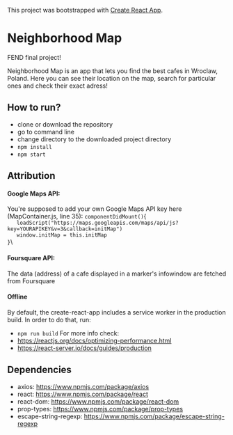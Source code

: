 This project was bootstrapped with [Create React App](https://github.com/facebookincubator/create-react-app).


# Neighborhood Map
FEND final project!

Neighborhood Map is an app that lets you find the best cafes in Wroclaw, Poland.
Here you can see their location on the map, search for particular ones and check their exact adress!

## How to run?
- clone or download the repository
- go to command line
- change directory to the downloaded project directory
- `npm install`
- `npm start`

## Attribution
#### Google Maps API:
You're supposed to add your own Google Maps API key here (MapContainer.js, line 35):
`componentDidMount()`{\
`   loadScript("https://maps.googleapis.com/maps/api/js?key=YOURAPIKEY&v=3&callback=initMap")`\
`   window.initMap = this.initMap`\
`}`\
  
#### Foursquare API:
The data (address) of a cafe displayed in a marker's infowindow are fetched from Foursquare

#### Offline
By default, the create-react-app includes a service worker in the production build.
In order to do that, run:
- `npm run build`
For more info check:
- https://reactjs.org/docs/optimizing-performance.html
- https://react-server.io/docs/guides/production

## Dependencies
- axios: https://www.npmjs.com/package/axios
- react: https://www.npmjs.com/package/react
- react-dom: https://www.npmjs.com/package/react-dom
- prop-types: https://www.npmjs.com/package/prop-types
- escape-string-regexp: https://www.npmjs.com/package/escape-string-regexp
